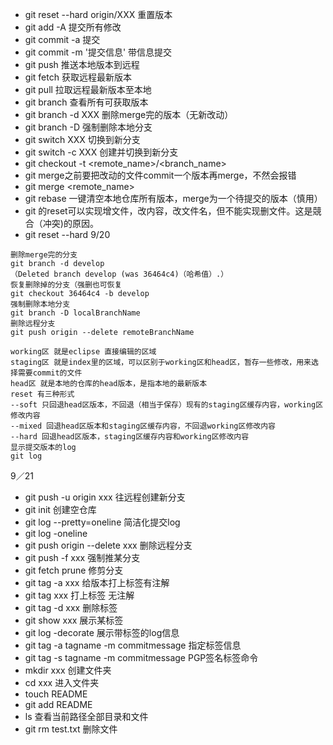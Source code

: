 - git reset --hard origin/XXX 重置版本
- git add -A 提交所有修改
- git commit -a 提交
- git commit -m '提交信息' 带信息提交
- git push 推送本地版本到远程
- git fetch 获取远程最新版本
- git pull 拉取远程最新版本至本地
- git branch 查看所有可获取版本
- git branch -d XXX 删除merge完的版本（无新改动）
- git branch -D 强制删除本地分支
- git switch XXX 切换到新分支
- git switch -c XXX 创建并切换到新分支
- git checkout -t <remote_name>/<branch_name>
- git merge之前要把改动的文件commit一个版本再merge，不然会报错
- git merge <remote_name>
- git rebase 一键清空本地仓库所有版本，merge为一个待提交的版本（慎用）
- git 的reset可以实现增文件，改内容，改文件名，但不能实现删文件。这是競合（冲突)的原因。
- git reset --hard <commit ID>
9/20
```
删除merge完的分支 
git branch -d develop 
（Deleted branch develop (was 36464c4)（哈希值）.） 
恢复删除掉的分支（强删也可恢复 
git checkout 36464c4 -b develop 
强制删除本地分支 
git branch -D localBranchName 
删除远程分支 
git push origin --delete remoteBranchName

working区 就是eclipse 直接编辑的区域 
staging区 就是index里的区域，可以区别于working区和head区，暂存一些修改，用来选择需要commit的文件 
head区 就是本地的仓库的head版本，是指本地的最新版本 
reset 有三种形式 
--soft 只回退head区版本，不回退（相当于保存）现有的staging区缓存内容，working区修改内容 
--mixed 回退head区版本和staging区缓存内容，不回退working区修改内容 
--hard 回退head区版本，staging区缓存内容和working区修改内容
显示提交版本的log
git log 

```
9／21
- git push -u origin xxx 往远程创建新分支
- git init 创建空仓库
- git log --pretty=oneline 简洁化提交log
- git log -oneline
- git push origin --delete xxx 删除远程分支
- git push -f xxx 强制推某分支
- git fetch prune 修剪分支
- git tag -a xxx 给版本打上标签有注解
- git tag xxx 打上标签 无注解
- git tag -d xxx 删除标签
- git show xxx 展示某标签
- git log -decorate 展示带标签的log信息
- git tag -a tagname -m commitmessage 指定标签信息
- git tag -s tagname -m commitmessage PGP签名标签命令
- mkdir xxx 创建文件夹
- cd xxx 进入文件夹
- touch README
- git add README
- ls 查看当前路径全部目录和文件
- git rm test.txt 删除文件
